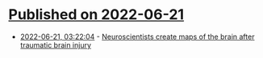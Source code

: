 # [Published on 2022-06-21](index.md)

* [2022-06-21, 03:22:04](https://news.ycombinator.com/item?id=31819489) - [Neuroscientists create maps of the brain after traumatic brain injury](https://www.som.uci.edu/news_releases/neuroscientists_create_maps_of_brain_after_TBI.asp)
